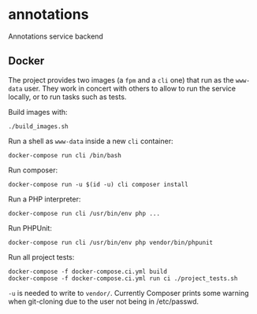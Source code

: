 # annotations
Annotations service backend

## Docker

The project provides two images (a `fpm` and a `cli` one) that run as the `www-data` user. They work in concert with others to allow to run the service locally, or to run tasks such as tests.

Build images with:

```
./build_images.sh
```

Run a shell as `www-data` inside a new `cli` container:

```
docker-compose run cli /bin/bash
```

Run composer:

```
docker-compose run -u $(id -u) cli composer install
```

Run a PHP interpreter:

```
docker-compose run cli /usr/bin/env php ...
```

Run PHPUnit:

```
docker-compose run cli /usr/bin/env php vendor/bin/phpunit
```

Run all project tests:

```
docker-compose -f docker-compose.ci.yml build
docker-compose -f docker-compose.ci.yml run ci ./project_tests.sh
```

`-u` is needed to write to `vendor/`. Currently Composer prints some warning when git-cloning due to the user not being in /etc/passwd.
